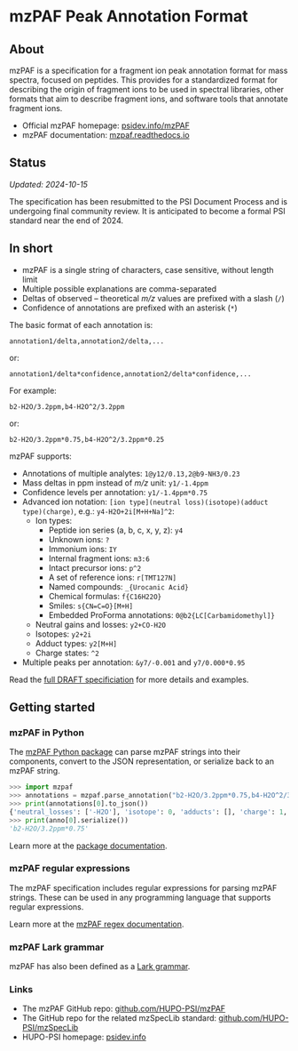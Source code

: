 # mzPAF Peak Annotation Format

## About

mzPAF is a specification for a fragment ion peak annotation format for mass spectra, focused on
peptides. This provides for a standardized format for describing the origin of fragment ions to be
used in spectral libraries, other formats that aim to describe fragment ions, and software tools
that annotate fragment ions.

- Official mzPAF homepage: [psidev.info/mzPAF](https://psidev.info/mzPAF)
- mzPAF documentation: [mzpaf.readthedocs.io](https://mzpaf.readthedocs.io)

## Status

_Updated: 2024-10-15_

The specification has been resubmitted to the PSI Document Process and is undergoing final
community review. It is anticipated to become a formal PSI standard near the end of 2024.

## In short

- mzPAF is a single string of characters, case sensitive, without length limit
- Multiple possible explanations are comma-separated
- Deltas of observed – theoretical _m/z_ values are prefixed with a slash (`/`)
- Confidence of annotations are prefixed with an asterisk (`*`)

The basic format of each annotation is:

```
annotation1/delta,annotation2/delta,...
```

or:

```
annotation1/delta*confidence,annotation2/delta*confidence,...
```

For example:

```
b2-H2O/3.2ppm,b4-H2O^2/3.2ppm
```

or:

```
b2-H2O/3.2ppm*0.75,b4-H2O^2/3.2ppm*0.25
```

mzPAF supports:

- Annotations of multiple analytes: `1@y12/0.13,2@b9-NH3/0.23`
- Mass deltas in ppm instead of _m/z_ unit: `y1/-1.4ppm`
- Confidence levels per annotation: `y1/-1.4ppm*0.75`
- Advanced ion notation: `[ion type](neutral loss)(isotope)(adduct type)(charge)`, e.g.: `y4-H2O+2i[M+H+Na]^2`:
  - Ion types:
    - Peptide ion series (a, b, c, x, y, z): `y4`
    - Unknown ions: `?`
    - Immonium ions: `IY`
    - Internal fragment ions: `m3:6`
    - Intact precursor ions: `p^2`
    - A set of reference ions: `r[TMT127N]`
    - Named compounds: `_{Urocanic Acid}`
    - Chemical formulas: `f{C16H22O}`
    - Smiles: `s{CN=C=O}[M+H]`
    - Embedded ProForma annotations: `0@b2{LC[Carbamidomethyl]}`
  - Neutral gains and losses: `y2+CO-H2O`
  - Isotopes: `y2+2i`
  - Adduct types: `y2[M+H]`
  - Charge states: `^2`
- Multiple peaks per annotation: `&y7/-0.001` and `y7/0.000*0.95`

Read the
[full DRAFT specificiation](https://github.com/HUPO-PSI/mzPAF/blob/main/specification/mzPAF_specification_v1.0-draft14.docx?raw=true)
for more details and examples.

## Getting started

### mzPAF in Python

The [mzPAF Python package](https://mzpaf.readthedocs.io/en/latest/implementations/python/) can
parse mzPAF strings into their components, convert to the JSON representation, or serialize back
to an mzPAF string.

```python
>>> import mzpaf
>>> annotations = mzpaf.parse_annotation("b2-H2O/3.2ppm*0.75,b4-H2O^2/3.2ppm*0.25")
>>> print(annotations[0].to_json())
{'neutral_losses': ['-H2O'], 'isotope': 0, 'adducts': [], 'charge': 1, 'analyte_reference': None, 'mass_error': {'value': 3.2, 'unit': 'ppm'}, 'confidence': 0.75, 'molecule_description': {'series_label': 'peptide', 'series': 'b', 'position': 2, 'sequence': None}}
>>> print(anno[0].serialize())
'b2-H2O/3.2ppm*0.75'
```

Learn more at the
[package documentation](https://mzpaf.readthedocs.io/en/latest/implementations/python/).

### mzPAF regular expressions

The mzPAF specification includes regular expressions for parsing mzPAF strings. These can be used
in any programming language that supports regular expressions.

Learn more at the
[mzPAF regex documentation](https://mzpaf.readthedocs.io/en/latest/implementations/regex/).

### mzPAF Lark grammar

mzPAF has also been defined as a
[Lark grammar](https://mzpaf.readthedocs.io/en/latest/implementations/lark/).

### Links

- The mzPAF GitHub repo: [github.com/HUPO-PSI/mzPAF](https://github.com/HUPO-PSI/mzPAF)
- The GitHub repo for the related mzSpecLib standard: [github.com/HUPO-PSI/mzSpecLib](https://github.com/HUPO-PSI/mzSpecLib)
- HUPO-PSI homepage: [psidev.info](https://www.psidev.info/)
